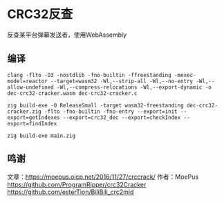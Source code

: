 # CRC32反查 
反查某平台弹幕发送者，使用WebAssembly

## 编译
```batch
clang -flto -O3 -nostdlib -fno-builtin -ffreestanding -mexec-model=reactor --target=wasm32 -Wl,--strip-all -Wl,--no-entry -Wl,--allow-undefined -Wl,--compress-relocations -Wl,--export-dynamic -o dec-crc32-cracker.wasm dec-crc32-cracker.c

zig build-exe -O ReleaseSmall -target wasm32-freestanding dec-crc32-cracker.zig -flto -fno-builtin -fno-entry --export=init --export=getIndexes --export=crc32_dec --export=checkIndex --export=findIndex

zig build-exe main.zig
```

## 鸣谢
文章：<https://moepus.oicp.net/2016/11/27/crccrack/> 作者：MoePus  
<https://github.com/ProgramRipper/crc32Cracker>  
<https://github.com/esterTion/BiliBili_crc2mid>  